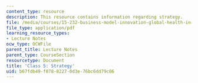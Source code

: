 ```yaml
---
content_type: resource
description: This resource contains information regarding strategy.
file: /media/courses/15-232-business-model-innovation-global-health-in-frontier-markets-fall-2013/b67fdb49f07882270d3e76bc6dd79c06_MIT15_232F13_Class5.pdf
file_type: application/pdf
learning_resource_types:
- Lecture Notes
ocw_type: OCWFile
parent_title: Lecture Notes
parent_type: CourseSection
resourcetype: Document
title: 'Class 5: Strategy'
uid: b67fdb49-f078-8227-0d3e-76bc6dd79c06
---
```

